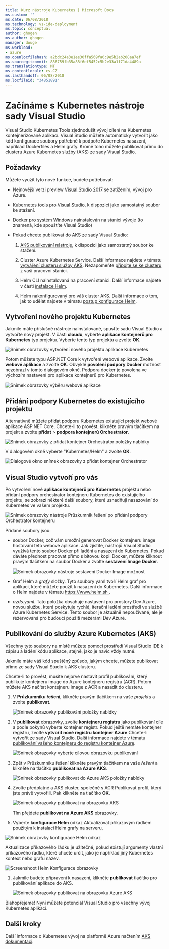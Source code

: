```yaml
---
title: Kurz nástroje Kubernetes | Microsoft Docs
ms.custom: ''
ms.date: 06/08/2018
ms.technology: vs-ide-deployment
ms.topic: conceptual
author: ghogen
ms.author: ghogen
manager: douge
ms.workload:
- azure
ms.openlocfilehash: a2bdc24a3e1ee30ffa569fa0c9e5b2ab208aa7ef
ms.sourcegitcommit: 886759fb35a88f6ef5452c5b2e33a1f71da4489a
ms.translationtype: MT
ms.contentlocale: cs-CZ
ms.lasthandoff: 06/08/2018
ms.locfileid: "34851891"
---
```

# <a name="get-started-with-visual-studio-kubernetes-tools"></a>Začínáme s Kubernetes nástroje sady Visual Studio

Visual Studio Kubernetes Tools zjednodušit vývoj cílení na Kubernetes kontejnerizované aplikací. Visual Studio můžete automaticky vytvořit jako kód konfigurace soubory potřebné k podpoře Kubernetes nasazení, například Dockerfiles a Helm grafy. Kromě toho můžete publikovat přímo do clusteru Azure Kubernetes služby (AKS) ze sady Visual Studio.

## <a name="prerequisites"></a>Požadavky

Můžete využít tyto nové funkce, budete potřebovat:

- Nejnovější verzi preview [Visual Studio 2017](https://www.visualstudio.com/vs/preview) se zatížením, vývoj pro Azure.

- [Kubernetes tools pro Visual Studio](https://aka.ms/get-vsk8stools), k dispozici jako samostatný soubor ke stažení.

- [Docker pro systém Windows](https://store.docker.com/editions/community/docker-ce-desktop-windows) nainstalován na stanici vývoje (to znamená, kde spouštíte Visual Studio)

- Pokud chcete publikovat do AKS ze sady Visual Studio:

    1.  [AKS publikování nástroje](https://aka.ms/get-vsk8spublish), k dispozici jako samostatný soubor ke stažení.

    1.  Cluster Azure Kubernetes Service. Další informace najdete v tématu [vytváření clusteru služby AKS](/azure/aks/kubernetes-walkthrough-portal#create-aks-cluster). Nezapomeňte [připojte se ke clusteru](/azure/aks/kubernetes-walkthrough#connect-to-the-cluster) z vaší pracovní stanici.

    1.  Helm CLI nainstalovaná na pracovní stanici. Další informace najdete v části [instalace Helm](https://github.com/kubernetes/helm/blob/master/docs/install.md).

    1.  Helm nakonfigurovaný pro váš cluster AKS. Další informace o tom, jak to udělat najdete v tématu [postup konfigurace Helm](/azure/aks/kubernetes-helm#configure-helm).

## <a name="create-a-new-kubernetes-project"></a>Vytvoření nového projektu Kubernetes

Jakmile máte příslušné nástroje nainstalované, spusťte sadu Visual Studio a vytvořte nový projekt. V části **cloudu**, vyberte **aplikace kontejnerů pro Kubernetes** typ projektu. Vyberte tento typ projektu a zvolte **OK**.

![Snímek obrazovky vytvoření nového projektu aplikace Kubernetes](media/k8s-tools-new-k8s-app.png)

Potom můžete typu ASP.NET Core k vytvoření webové aplikace. Zvolte **webové aplikace** a zvolte **OK**. Obvyklé **povolení podpory Docker** možnost nezobrazí v tomto dialogovém okně.  Podpora docker je povolena ve výchozím nastavení pro aplikace kontejnerů pro Kubernetes.

![Snímek obrazovky výběru webové aplikace](media/k8s-tools-web-app-selection-screen.png)

## <a name="add-kubernetes-support-to-an-existing-project"></a>Přidání podpory Kubernetes do existujícího projektu

Alternativně můžete přidat podporu Kubernetes existující projekt webové aplikace ASP.NET Core. Chcete-li to provést, klikněte pravým tlačítkem na projekt a zvolte **přidat** > **podpora kontejnerů Orchestrator**.

![Snímek obrazovky z přidat kontejner Orchestrator položky nabídky](media/k8s-tools-add-container-orchestrator.png)

V dialogovém okně vyberte "Kubernetes/Helm" a zvolte **OK**.

![Dialogové okno snímek obrazovky z přidat kontejner Orchestrator](media/k8s-tools-add-container-orchestrator-dialog-box.PNG)

## <a name="what-visual-studio-creates-for-you"></a>Visual Studio vytvoří pro vás

Po vytvoření nové **aplikace kontejnerů pro Kubernetes** projektu nebo přidání podpory orchestrator kontejneru Kubernetes do existujícího projektu, se zobrazí některé další soubory, které usnadňují nasazování do Kubernetes ve vašem projektu.

![Snímek obrazovky nástroje Průzkumník řešení po přidání podpory Orchestrator kontejneru](media/k8s-tools-solution-explorer.png)

Přidané soubory jsou:

- soubor Docker, což vám umožní generovat Docker kontejneru image hostování této webové aplikace. Jak zjistíte, nástrojů Visual Studio využívá tento soubor Docker při ladění a nasazení do Kubernetes. Pokud dáváte přednost pracovat přímo s bitovou kopii Docker, můžete kliknout pravým tlačítkem na soubor Docker a zvolte **sestavení Image Docker**.

   ![Snímek obrazovky nástroje sestavení Docker Image možnost](media/k8s-tools-build-docker-image.png)

- Graf Helm a *grafy* složky. Tyto soubory yaml tvoří Helm graf pro aplikaci, které můžete použít k nasazení do Kubernetes. Další informace o Helm najdete v tématu [ https://www.helm.sh ](https://www.helm.sh).

- *azds.yaml*. Tato položka obsahuje nastavení pro prostory Dev Azure, novou službu, která poskytuje rychlé, iterační ladění prostředí ve službě Azure Kubernetes Service. Tento soubor je aktuálně nepoužívané, ale je rezervovaná pro budoucí použití mezerami Dev Azure.

## <a name="publish-to-azure-kubernetes-service-aks"></a>Publikování do služby Azure Kubernetes (AKS)

Všechny tyto soubory na místě můžete pomocí prostředí Visual Studio IDE k zápisu a ladění kódu aplikace, stejně, jako je navíc vždy nutné.

Jakmile máte váš kód spuštěný způsob, jakým chcete, můžete publikovat přímo ze sady Visual Studio k AKS clusteru.

Chcete-li to provést, musíte nejprve nastavit profil publikování, který publikuje kontejneru image do Azure kontejneru registru (ACR). Potom můžete AKS načítat kontejneru image z ACR a nasadit do clusteru.

1. V **Průzkumníku řešení**, klikněte pravým tlačítkem na vaše *projektu* a zvolte **publikovat**.

   ![Snímek obrazovky publikování položky nabídky](media/k8s-tools-publish-project.png)

1. V **publikovat** obrazovky, zvolte **kontejneru registru** jako publikování cíle a podle pokynů vyberte kontejner registr. Pokud ještě nemáte kontejner registru, zvolte **vytvořit nové registru kontejner Azure** Chcete-li vytvořit ze sady Visual Studio. Další informace najdete v tématu [publikování vašeho kontejneru do registru kontejner Azure](#publish-your-container-to-azure-container-registry).

   ![Snímek obrazovky vyberte cílovou obrazovku publikování](media/k8s-tools-publish-to-acr.png)

1. Zpět v Průzkumníku řešení klikněte pravým tlačítkem na vaše *řešení* a klikněte na tlačítko **publikovat na Azure AKS**.

   ![Snímek obrazovky publikovat do Azure AKS položky nabídky](media/k8s-tools-publish-solution.png)

1. Zvolte předplatné a AKS cluster, společně s ACR Publikovat profil, který jste právě vytvořili. Pak klikněte na tlačítko **OK**.

   ![Snímek obrazovky publikovat na obrazovku AKS](media/k8s-tools-publish-to-aks.png)

   Tím přejdete **publikovat na Azure AKS** obrazovky.

1.  Vyberte **konfigurace Helm** odkaz Aktualizovat příkazovým řádkem použitým k instalaci Helm grafy na serveru.

   ![Snímek obrazovky konfigurace Helm odkaz](media/k8s-tools-configure-helm.png)

   Aktualizace příkazového řádku je užitečné, pokud existují argumenty vlastní příkazového řádku, které chcete určit, jako je například jiný Kubernetes kontext nebo grafu název.

   ![Screenshoot Helm Konfigurace obrazovky](media/k8s-tools-helm-configure-screen.png)

1. Jakmile budete připraveni k nasazení, klikněte **publikovat** tlačítko pro publikování aplikace do AKS.

   ![Snímek obrazovky publikovat na obrazovku Azure AKS](media/k8s-tools-publish-screen.png)

Blahopřejeme! Nyní můžete potenciál Visual Studio pro všechny vývoj Kubernetes aplikací.

## <a name="next-steps"></a>Další kroky

Další informace o Kubernetes vývoj na platformě Azure načtením [AKS dokumentaci](/azure/aks).